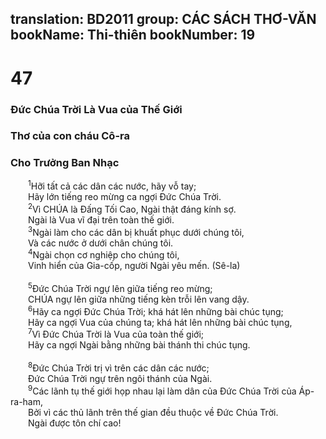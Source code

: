 translation: BD2011
group: CÁC SÁCH THƠ-VĂN
bookName: Thi-thiên 
bookNumber: 19
-------

<div class="title"><h1>47</h1><h3>Ðức Chúa Trời Là Vua của Thế Giới</h3><h3>Thơ của con cháu Cô-ra</h3><h3>Cho Trưởng Ban Nhạc</h3></div>
<span class="verse thi_47_1">  <sup>1</sup>Hỡi tất cả các dân các nước, hãy vỗ tay;<br/>  Hãy lớn tiếng reo mừng ca ngợi Ðức Chúa Trời.<br/></span>
<span class="verse thi_47_2">  <sup>2</sup>Vì CHÚA là Ðấng Tối Cao, Ngài thật đáng kính sợ.<br/>  Ngài là Vua vĩ đại trên toàn thế giới.<br/></span>
<span class="verse thi_47_3">  <sup>3</sup>Ngài làm cho các dân bị khuất phục dưới chúng tôi,<br/>  Và các nước ở dưới chân chúng tôi.<br/></span>
<span class="verse thi_47_4">  <sup>4</sup>Ngài chọn cơ nghiệp cho chúng tôi,<br/>  Vinh hiển của Gia-cốp, người Ngài yêu mến. (Sê-la)<br/><br/></span>
<span class="verse thi_47_5">  <sup>5</sup>Ðức Chúa Trời ngự lên giữa tiếng reo mừng;<br/>  CHÚA ngự lên giữa những tiếng kèn trỗi lên vang dậy.<br/></span>
<span class="verse thi_47_6">  <sup>6</sup>Hãy ca ngợi Ðức Chúa Trời; khá hát lên những bài chúc tụng;<br/>  Hãy ca ngợi Vua của chúng ta; khá hát lên những bài chúc tụng,<br/></span>
<span class="verse thi_47_7">  <sup>7</sup>Vì Ðức Chúa Trời là Vua của toàn thế giới;<br/>  Hãy ca ngợi Ngài bằng những bài thánh thi chúc tụng.<br/><br/></span>
<span class="verse thi_47_8">  <sup>8</sup>Ðức Chúa Trời trị vì trên các dân các nước;<br/>  Ðức Chúa Trời ngự trên ngôi thánh của Ngài.<br/></span>
<span class="verse thi_47_9">  <sup>9</sup>Các lãnh tụ thế giới họp nhau lại làm dân của Ðức Chúa Trời của Áp-ra-ham,<br/>  Bởi vì các thủ lãnh trên thế gian đều thuộc về Ðức Chúa Trời.<br/>  Ngài được tôn chí cao!<br/></span>
